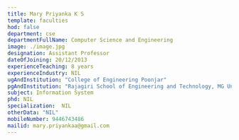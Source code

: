 ```yaml
---
title: Mary Priyanka K S
template: faculties
hod: false
department: cse
departmentFullName: Computer Science and Engineering
image: ./image.jpg
designation: Assistant Professor
dateOfJoining: 20/12/2013
experienceTeaching: 8 years
experienceIndustry: NIL
ugAndInstitution: "College of Engineering Poonjar"
pgAndInstitution: "Rajagiri School of Engineering and Technology, MG University"
subject: Information System
phd: NIL
specialization:  NIL
otherData: "NIL"
mobileNumber: 9446743486
mailid: mary.priyankaa@gmail.com
---
```

